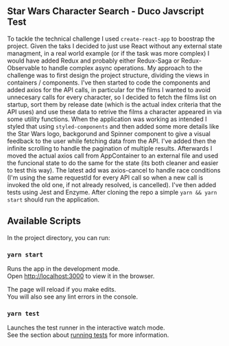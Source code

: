 ## Star Wars Character Search - Duco Javscript Test

To tackle the technical challenge I used `create-react-app` to boostrap the project.
Given the taks I decided to just use React without any external state managment, in a real world example (or if the task was more complex) I would have added Redux and probably either Redux-Saga or Redux-Observable to handle complex async operations.
My approach to the challenge was to first design the project structure, dividing the views in containers / components.
I've then started to code the components and added axios for the API calls, in particular for the films I wanted to avoid unnecesary calls for every character, so I decided to fetch the films list on startup, sort them by release date (which is the actual index criteria that the API uses) and use these data to retrive the films a character appeared in via some utility functions.
When the application was working as intended I styled that using `styled-components` and then added some more details like the Star Wars logo, backgorund and Spinner component to give a visual feedback to the user while fetching data from the API.
I've added then the infinite scrolling to handle the pagination of multiple results.
Afterwards I moved the actual axios call from AppContainer to an external file and used the funcional state to do the same for the state (its both cleaner and easier to test this way).
The latest add was axios-cancel to handle race conditions (I'm using the same requestId for every API call so when a new call is invoked the old one, if not already resolved, is cancelled).
I've then added tests using Jest and Enzyme.
After cloning the repo a simple `yarn && yarn start` should run the application.

## Available Scripts

In the project directory, you can run:

### `yarn start`

Runs the app in the development mode.<br>
Open [http://localhost:3000](http://localhost:3000) to view it in the browser.

The page will reload if you make edits.<br>
You will also see any lint errors in the console.

### `yarn test`

Launches the test runner in the interactive watch mode.<br>
See the section about [running tests](https://facebook.github.io/create-react-app/docs/running-tests) for more information.
